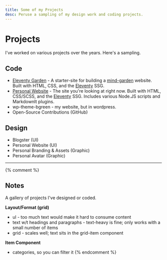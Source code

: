 ```yaml
---
title: Some of my Projects
desc: Peruse a sampling of my design work and coding projects.
---
```


# Projects

I've worked on various projects over the years. Here's a sampling.

## Code
- [Eleventy Garden](https://github.com/binyamin/eleventy-garden) - A starter-site for building a [mind-garden](https://twitter.com/binyamingreen/status/1286034321275596801) website. Built with HTML, CSS, and the [Eleventy](https://11ty.dev) SSG.
- [Personal Website](https://github.com/binyamin/binyam.in) - The site you're looking at right now. Built with HTML, CSS/SCSS, and the [Eleventy](https://11ty.dev) SSG. Includes various Node.JS scripts and MarkdownIt plugins.
- wp-theme-bgreen - my website, but in wordpress.
- Open-Source Contributions (GitHub)

## Design
- Blogster (UI)
- Personal Website (UI)
- Personal Branding & Assets (Graphic)
- Personal Avatar (Graphic)

---

{% comment %}
## Notes
A gallery of projects I've designed or coded.

**Layout/Format (grid)**
- ul - too much text would make it hard to consume content
- text w/t headings and paragraphs - text-heavy is fine; only works with a small number of items
- grid - scales well; text sits in the grid-item component

**Item Component**
- categories, so you can filter it
{% endcomment %}
